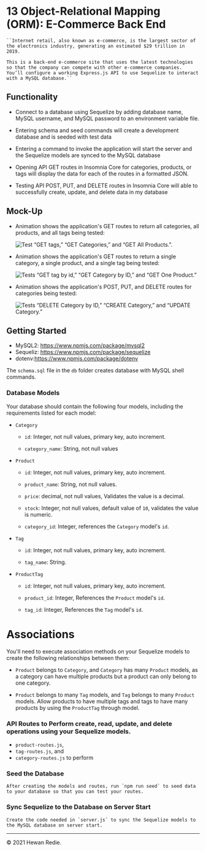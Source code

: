 # 13 Object-Relational Mapping (ORM): E-Commerce Back End


    ``Internet retail, also known as e-commerce, is the largest sector of the electronics industry, generating an estimated $29 trillion in 2019. 
    
    This is a back-end e-commerce site that uses the latest technologies so that the company can compete with other e-commerce companies. You’ll configure a working Express.js API to use Sequelize to interact with a MySQL database.``


## Functionality 

* Connect to a database using Sequelize by adding database name, MySQL username, and MySQL password to an environment variable file.

* Entering schema and seed commands will create a development database and is seeded with test data

* Entering a command to invoke the application will start the server and the Sequelize models are synced to the MySQL database

* Opening API GET routes in Insomnia Core for categories, products, or tags will display the data for each of the routes in a formatted JSON.

* Testing API POST, PUT, and DELETE routes in Insomnia Core will able to successfully create, update, and delete data in my database

## Mock-Up

* Animation shows the application's GET routes to return all categories, all products, and all tags being tested:

    ![Test “GET tags,” “GET Categories,” and “GET All Products.”.](./images/demo1.gif)

* Animation shows the application's GET routes to return a single category, a single product, and a single tag being tested:

    ![Tests “GET tag by id,” “GET Category by ID,” and “GET One Product.”](./images/demo2.gif)

* Animation shows the application's POST, PUT, and DELETE routes for categories being tested:

    ![Tests “DELETE Category by ID,” “CREATE Category,” and “UPDATE Category.”](./images/demo3.gif)


## Getting Started

* MySQL2: https://www.npmjs.com/package/mysql2
* Sequeliz: https://www.npmjs.com/package/sequelize
* dotenv:https://www.npmjs.com/package/dotenv

The `schema.sql` file in the `db` folder creates database with MySQL shell commands.

### Database Models

Your database should contain the following four models, including the requirements listed for each model:

* `Category`

  * `id`: Integer, not null values, primary key, auto increment.

  * `category_name`: String, not null values

* `Product`

  * `id`: Integer, not null values, primary key, auto increment.

  * `product_name`: String, not null values.

  * `price`: decimal, not null values, Validates the value is a decimal.

  * `stock`: Integer, not null values, default value of `10`, validates the value is numeric.

  * `category_id`: Integer, references the `Category` model's `id`.

* `Tag`

  * `id`: Integer, not null values, primary key, auto increment.

  * `tag_name`: String.

* `ProductTag`

  * `id`: Integer, not null values, primary key, auto increment.

  * `product_id`: Integer, References the `Product` model's `id`.

  * `tag_id`: Integer, References the `Tag` model's `id`.

###
# Associations

You'll need to execute association methods on your Sequelize models to create the following relationships between them:

* `Product` belongs to `Category`, and `Category` has many `Product` models, as a category can have multiple products but a product can only belong to one category.

* `Product` belongs to many `Tag` models, and `Tag` belongs to many `Product` models. Allow products to have multiple tags and tags to have many products by using the `ProductTag` through model.


### API Routes to Perform create, read, update, and delete operations using your Sequelize models.

* `product-routes.js`, 
* `tag-routes.js`, and 
* `category-routes.js` to perform 


### Seed the Database

    After creating the models and routes, run `npm run seed` to seed data to your database so that you can test your routes.

### Sync Sequelize to the Database on Server Start

    Create the code needed in `server.js` to sync the Sequelize models to the MySQL database on server start.


---
© 2021 Hewan Redie.

